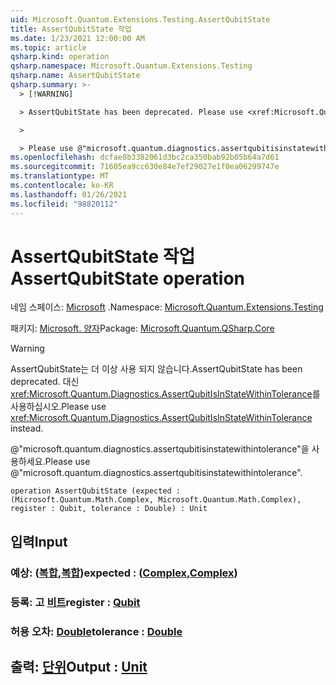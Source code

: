 ```yaml
---
uid: Microsoft.Quantum.Extensions.Testing.AssertQubitState
title: AssertQubitState 작업
ms.date: 1/23/2021 12:00:00 AM
ms.topic: article
qsharp.kind: operation
qsharp.namespace: Microsoft.Quantum.Extensions.Testing
qsharp.name: AssertQubitState
qsharp.summary: >-
  > [!WARNING]

  > AssertQubitState has been deprecated. Please use <xref:Microsoft.Quantum.Diagnostics.AssertQubitIsInStateWithinTolerance> instead.

  >

  > Please use @"microsoft.quantum.diagnostics.assertqubitisinstatewithintolerance".
ms.openlocfilehash: dcfae8b3382061d3bc2ca350bab92b05b64a7d61
ms.sourcegitcommit: 71605ea9cc630e84e7ef29027e1f0ea06299747e
ms.translationtype: MT
ms.contentlocale: ko-KR
ms.lasthandoff: 01/26/2021
ms.locfileid: "98820112"
---
```

# <a name="assertqubitstate-operation"></a><span data-ttu-id="9cc5c-102">AssertQubitState 작업</span><span class="sxs-lookup"><span data-stu-id="9cc5c-102">AssertQubitState operation</span></span>

<span data-ttu-id="9cc5c-103">네임 스페이스: [Microsoft](xref:Microsoft.Quantum.Extensions.Testing) .</span><span class="sxs-lookup"><span data-stu-id="9cc5c-103">Namespace: [Microsoft.Quantum.Extensions.Testing](xref:Microsoft.Quantum.Extensions.Testing)</span></span>

<span data-ttu-id="9cc5c-104">패키지: [Microsoft. 양자](https://nuget.org/packages/Microsoft.Quantum.QSharp.Core)</span><span class="sxs-lookup"><span data-stu-id="9cc5c-104">Package: [Microsoft.Quantum.QSharp.Core](https://nuget.org/packages/Microsoft.Quantum.QSharp.Core)</span></span>


> [!WARNING]
> <span data-ttu-id="9cc5c-105">AssertQubitState는 더 이상 사용 되지 않습니다.</span><span class="sxs-lookup"><span data-stu-id="9cc5c-105">AssertQubitState has been deprecated.</span></span> <span data-ttu-id="9cc5c-106">대신 <xref:Microsoft.Quantum.Diagnostics.AssertQubitIsInStateWithinTolerance>를 사용하십시오.</span><span class="sxs-lookup"><span data-stu-id="9cc5c-106">Please use <xref:Microsoft.Quantum.Diagnostics.AssertQubitIsInStateWithinTolerance> instead.</span></span>
>
> <span data-ttu-id="9cc5c-107">@"microsoft.quantum.diagnostics.assertqubitisinstatewithintolerance"을 사용하세요.</span><span class="sxs-lookup"><span data-stu-id="9cc5c-107">Please use @"microsoft.quantum.diagnostics.assertqubitisinstatewithintolerance".</span></span>



```qsharp
operation AssertQubitState (expected : (Microsoft.Quantum.Math.Complex, Microsoft.Quantum.Math.Complex), register : Qubit, tolerance : Double) : Unit
```


## <a name="input"></a><span data-ttu-id="9cc5c-108">입력</span><span class="sxs-lookup"><span data-stu-id="9cc5c-108">Input</span></span>

### <a name="expected--complexcomplex"></a><span data-ttu-id="9cc5c-109">예상: ([복합](xref:Microsoft.Quantum.Math.Complex),[복합](xref:Microsoft.Quantum.Math.Complex))</span><span class="sxs-lookup"><span data-stu-id="9cc5c-109">expected : ([Complex](xref:Microsoft.Quantum.Math.Complex),[Complex](xref:Microsoft.Quantum.Math.Complex))</span></span>




### <a name="register--qubit"></a><span data-ttu-id="9cc5c-110">등록: 고 [비트](xref:microsoft.quantum.lang-ref.qubit)</span><span class="sxs-lookup"><span data-stu-id="9cc5c-110">register : [Qubit](xref:microsoft.quantum.lang-ref.qubit)</span></span>




### <a name="tolerance--double"></a><span data-ttu-id="9cc5c-111">허용 오차: [Double](xref:microsoft.quantum.lang-ref.double)</span><span class="sxs-lookup"><span data-stu-id="9cc5c-111">tolerance : [Double](xref:microsoft.quantum.lang-ref.double)</span></span>





## <a name="output--unit"></a><span data-ttu-id="9cc5c-112">출력: [단위](xref:microsoft.quantum.lang-ref.unit)</span><span class="sxs-lookup"><span data-stu-id="9cc5c-112">Output : [Unit](xref:microsoft.quantum.lang-ref.unit)</span></span>

